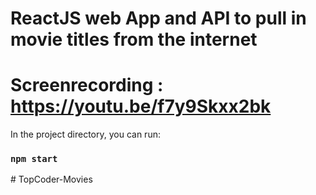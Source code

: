 
# ReactJS web App and API to pull in movie titles from the internet
 

# Screenrecording : https://youtu.be/f7y9Skxx2bk 

In the project directory, you can run:

### `npm start`


#   T o p C o d e r - M o v i e s 
 
 
